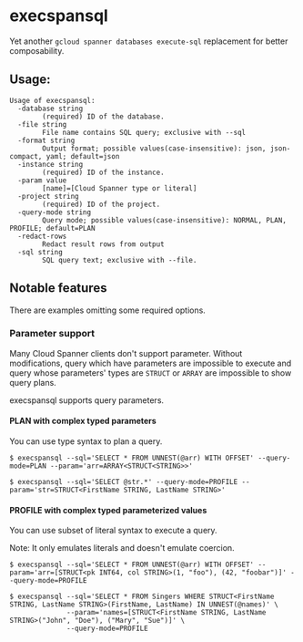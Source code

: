 # execspansql

Yet another `gcloud spanner databases execute-sql` replacement for better composability.

## Usage: 

```
Usage of execspansql:
  -database string
        (required) ID of the database.
  -file string
        File name contains SQL query; exclusive with --sql
  -format string
        Output format; possible values(case-insensitive): json, json-compact, yaml; default=json
  -instance string
        (required) ID of the instance.
  -param value
        [name]=[Cloud Spanner type or literal]
  -project string
        (required) ID of the project.
  -query-mode string
        Query mode; possible values(case-insensitive): NORMAL, PLAN, PROFILE; default=PLAN
  -redact-rows
        Redact result rows from output
  -sql string
        SQL query text; exclusive with --file.
```

## Notable features

There are examples omitting some required options.

### Parameter support

Many Cloud Spanner clients don't support parameter.
Without modifications, query which have parameters are impossible to execute and query whose parameters' types are `STRUCT` or `ARRAY` are impossible to show query plans.

execspansql supports query parameters.

#### PLAN with complex typed parameters

You can use type syntax to plan a query.

```
$ execspansql --sql='SELECT * FROM UNNEST(@arr) WITH OFFSET' --query-mode=PLAN --param='arr=ARRAY<STRUCT<STRING>>'
```
```
$ execspansql --sql='SELECT @str.*' --query-mode=PROFILE --param='str=STRUCT<FirstName STRING, LastName STRING>'
```

#### PROFILE with complex typed parameterized values 

You can use subset of literal syntax to execute a query.

Note: It only emulates literals and doesn't emulate coercion.

```
$ execspansql --sql='SELECT * FROM UNNEST(@arr) WITH OFFSET' --param='arr=[STRUCT<pk INT64, col STRING>(1, "foo"), (42, "foobar")]' --query-mode=PROFILE
```
```
$ execspansql --sql='SELECT * FROM Singers WHERE STRUCT<FirstName STRING, LastName STRING>(FirstName, LastName) IN UNNEST(@names)' \
              --param='names=[STRUCT<FirstName STRING, LastName STRING>("John", "Doe"), ("Mary", "Sue")]' \
              --query-mode=PROFILE
```
